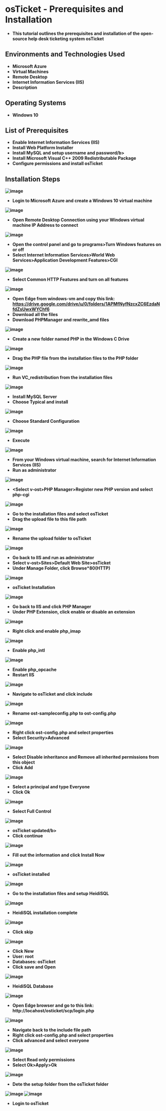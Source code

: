 <h1>osTicket - Prerequisites and Installation</h1>

- <b>This tutorial outlines the prerequisites and installation of the open-source help desk ticketing system osTicket</b>

<h2>Environments and Technologies Used</h2>

- <b>Microsoft Azure</b> 
- <b>Virtual Machines</b>
- <b>Remote Desktop</b>
- <b>Internet Information Services (IIS)</b>
- <b>Description</b>

<h2>Operating Systems</h2>

- <b>Windows 10</b>

<h2>List of Prerequisites</h2>

- <b>Enable Internet Information Services (IIS)</b>
- <b>Install Web Platform Installer</b>
- <b>Install MySQL and setup username and password/b>
- <b>Install Microsoft Visual C++ 2009 Redistributable Package </b>
- <b>Configure permissions and install osTicket</b>

<h2>Installation Steps</h2>

![image](https://github.com/user-attachments/assets/ec44ed97-8329-42a7-8d10-5ed0fc8f1b6c)
- <b>Login to Microsoft Azure and create a Windows 10 virtual machine</b>

![image](https://github.com/user-attachments/assets/28272fde-e942-4c91-be03-a315bb34a3f4)
- <b>Open Remote Desktop Connection using your Windows virtual machine IP Address to connect</b>

![image](https://github.com/user-attachments/assets/669462f8-ec85-437a-a878-bd32a14d4cb5)
- <b>Open the control panel and go to programs>Turn Windows features on or off</b>
- <b>Select Internet Information Services>World Web Services>Application Development Features>CGI</b>

![image](https://github.com/user-attachments/assets/d3c9338b-4e91-47f6-a10b-7ceb5d9e6a33)
- <b>Select Common HTTP Features and turn on all features</b>

![image](https://github.com/user-attachments/assets/51608221-4cde-4df3-994d-887d54886747)
- <b>Open Edge from windows-vm and copy this link: https://drive.google.com/drive/u/0/folders/1APMfNyfNzcxZC6EzdaNfdZsUwxWYChf6</b>
- <b>Download all the files</b>
- <b>Download PHPManager and rewrite_amd files</b>

![image](https://github.com/user-attachments/assets/e5de5074-6dd6-43c2-8766-90b2f068a500)
- <b>Create a new folder named PHP in the Windows C Drive</b>

![image](https://github.com/user-attachments/assets/3287dfe1-3f0e-42b9-8d25-6b2f3cfcf3e9)
- <b>Drag the PHP file from the installation files to the PHP folder</b>

![image](https://github.com/user-attachments/assets/fcc1e6da-a33f-4bae-8463-97e9c87a1341)
- <b>Run VC_redistribution from the installation files</b>

![image](https://github.com/user-attachments/assets/7fce934c-563d-4075-b3f3-2276023becc0)
- <b>Install MySQL Server</b>
- <b>Choose Typical and install</b>

![image](https://github.com/user-attachments/assets/0cfc3f36-0a51-4411-9ba8-bf25309ac608)
- <b>Choose Standard Configuration</b>

![image](https://github.com/user-attachments/assets/9ddf1814-5c0f-4fa7-9466-d23f2173fb55)
- <b>Execute</b>

![image](https://github.com/user-attachments/assets/f1f36298-cfd2-4655-89de-c2726e71f29b)
- <b>From your Windows virtual machine, search for Internet Information Services (IIS)</b>
- <b>Run as administrator</b>

![image](https://github.com/user-attachments/assets/9c7b0e1d-5b26-44a2-a12f-8ec6dd4a0e05)
- <<b>Select v-ost>PHP Manager>Register new PHP version and select php-cgi</b>

![image](https://github.com/user-attachments/assets/f7b1f420-4d9f-4e11-a670-6e7a71eeacfc)
- <b>Go to the installation files and select osTicket</b>
- <b>Drag the upload file to this file path</b>

![image](https://github.com/user-attachments/assets/6ef40445-90bb-41a5-bcd9-f6e75927c22c)
- <b>Rename the upload folder to osTicket</b>

![image](https://github.com/user-attachments/assets/53a4e1d4-1ebf-413d-b222-f9cb4ce7d958)
- <b>Go back to IIS and run as administrator</b>
- <b>Select v-ost>Sites>Default Web Site>osTicket</b>
- <b>Under Manage Folder, click Browse*80(HTTP)</b>

![image](https://github.com/user-attachments/assets/8be3c3dc-6333-463e-aaf0-b819f7756156)
- <b>osTicket Installation</b>

![image](https://github.com/user-attachments/assets/15562ce3-6970-4d78-9947-96f6c6e8a634)
- <b>Go back to IIS and click PHP Manager</b>
- <b>Under PHP Extension, click enable or disable an extension</b>

![image](https://github.com/user-attachments/assets/e36e3006-6392-485c-9898-8698af52a11c)
- <b>Right click and enable php_imap</b>

![image](https://github.com/user-attachments/assets/74f2e888-15fd-4e8a-a7b1-aa90fd748f3d)
- <b>Enable php_intl</b>

![image](https://github.com/user-attachments/assets/4bb063fb-4fdb-4575-8adf-5d49bf0066ee)
- <b>Enable php_opcache</b>
- <b>Restart IIS</b>

![image](https://github.com/user-attachments/assets/361908c1-cc6c-47d3-91fd-bd846d7bb41a)
- <b>Navigate to osTicket and click include</b>

![image](https://github.com/user-attachments/assets/f5510708-6304-4b19-abda-9b6a8827065d)
- <b>Rename ost-sampleconfig.php to ost-config.php</b>

![image](https://github.com/user-attachments/assets/c6b22e58-a97f-4587-b99a-8e1ea432c949)
- <b>Right click ost-config.php and select properties</b>
- <b>Select Security>Advanced</b>

![image](https://github.com/user-attachments/assets/125183b6-f748-4a0a-aa01-d8c4194dcb0b)
- <b>Select Disable inheritance and Remove all inherited permissions from this object</b>
- <b>Click Add</b>

![image](https://github.com/user-attachments/assets/2a9710cc-a166-414a-8fcf-7ff0887166ef)
- <b>Select a principal and type Everyone</b>
- <b>Click Ok</b>

![image](https://github.com/user-attachments/assets/484ff7ea-f554-408c-ad9a-ba8be72e3dfc)
- <b>Select Full Control</b>

![image](https://github.com/user-attachments/assets/5fd66be4-0bb5-4be8-9224-19ff517ccf59)
- <b>osTicket updated/b>
- <b>Click continue</b>

![image](https://github.com/user-attachments/assets/6ea83228-cced-457d-9a1e-e93eca6be705)
- <b>Fill out the information and click Install Now</b>

![image](https://github.com/user-attachments/assets/fed676a3-abf3-4bf1-a19a-9e5a2984857f)
- <b>osTicket installed</b>

![image](https://github.com/user-attachments/assets/25063c13-07ba-4992-932e-f97a02842aad)
- <b>Go to the installation files and setup HeidiSQL</b>

![image](https://github.com/user-attachments/assets/594796bc-f34c-459a-86a4-8941ab5daf57)
- <b>HeidiSQL installation complete</b>

![image](https://github.com/user-attachments/assets/44f29231-959b-49fd-94a9-1e62a80ae761)
- <b>Click skip</b>

![image](https://github.com/user-attachments/assets/63e090c3-eac9-4866-8488-784c68a5bf0c)
- <b>Click New</b>
- <b>User: root</b>
- <b>Databases: osTicket</b>
- <b>Click save and Open</b>

![image](https://github.com/user-attachments/assets/b34c1653-a138-4da6-af59-376e36fe6357)
- <b>HeidiSQL Database</b>

![image](https://github.com/user-attachments/assets/b1cf340a-5c14-4694-b022-9cfcb18b6011)
- <b>Open Edge browser and go to this link: http://locahost/osticket/scp/login.php</b>

![image](https://github.com/user-attachments/assets/dcbbe744-057d-4e54-a2ce-7c3a1cc3e053)
- <b>Navigate back to the include file path</b>
- <b>Right click ost-config.php and select properties</b>
- <b>Click advanced and select everyone</b>

![image](https://github.com/user-attachments/assets/f6f0ba87-04f6-4227-a0d7-2ff35fd50c23)
- <b>Select Read only permissions</b>
- <b>Select Ok>Apply>Ok</b>

![image](https://github.com/user-attachments/assets/920f83a0-03bb-4286-a699-6c40bd25167b)
- <b>Dete the setup folder from the osTicket folder</b>

![image](https://github.com/user-attachments/assets/380aa69a-730a-42fe-a361-f9651fa5cb49)
![image](https://github.com/user-attachments/assets/f49cc9d9-35a0-4a72-80ae-8f0f0cc68a6f)
- <b>Login to osTicket</b>

